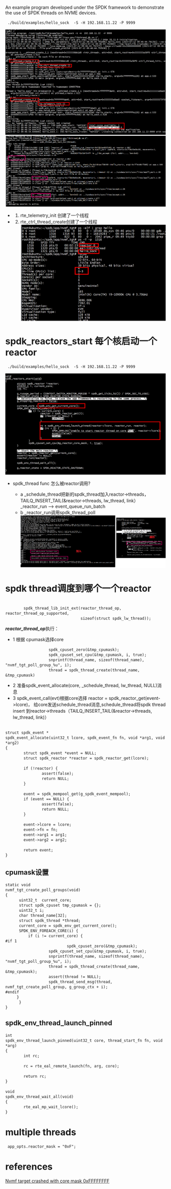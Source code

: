 An example program developed under the SPDK framework to demonstrate the use of SPDK threads on NVME devices.

```Shell
 ./build/examples/hello_sock  -S -H 192.168.11.22 -P 9999
```

![images](../pic/thread.png)
![images](../pic/thread1.png)
+ 1)    rte_telemetry_init 创建了一个线程      
+ 2)    rte_ctrl_thread_create创建了一个线程    
![images](../pic/thread2.png)   

# spdk_reactors_start 每个核启动一个reactor
```Shell
 ./build/examples/hello_sock  -S -H 192.168.11.22 -P 9999
```
![images](../pic/thread3.png)

+ spdk_thread func 怎么被reactor调用?

  + a  _schedule_thread把新的spdk_thread加入reactor->threads， TAILQ_INSERT_TAIL(&reactor->threads, lw_thread, link）
      _reactor_run --> event_queue_run_batch
  + b  _reactor_run调用spdk_thread_poll
![images](../pic/thread6.png) 

# spdk thread调度到哪个一个reactor
```

        spdk_thread_lib_init_ext(reactor_thread_op, reactor_thread_op_supported,
                                 sizeof(struct spdk_lw_thread));
```
***reactor_thread_op***执行：
+ 1 根据 cpumask选择core
```
	               spdk_cpuset_zero(&tmp_cpumask);
			       spdk_cpuset_set_cpu(&tmp_cpumask, i, true);
			       snprintf(thread_name, sizeof(thread_name), "nvmf_tgt_poll_group_%u", i);
			       thread = spdk_thread_create(thread_name, &tmp_cpumask)
```
+ 2 准备spdk_event_allocate(core, _schedule_thread, lw_thread, NULL)消息
+ 3 spdk_event_call(evt)根据core选择 reactor = spdk_reactor_get(event->lcore)， 给core发送schedule_thread消息,schedule_thread将spdk thread insert 到reactor->threads（TAILQ_INSERT_TAIL(&reactor->threads, lw_thread, link)）

```

struct spdk_event *
spdk_event_allocate(uint32_t lcore, spdk_event_fn fn, void *arg1, void *arg2)
{
        struct spdk_event *event = NULL;
        struct spdk_reactor *reactor = spdk_reactor_get(lcore);

        if (!reactor) {
                assert(false);
                return NULL;
        }

        event = spdk_mempool_get(g_spdk_event_mempool);
        if (event == NULL) {
                assert(false);
                return NULL;
        }

        event->lcore = lcore;
        event->fn = fn;
        event->arg1 = arg1;
        event->arg2 = arg2;

        return event;
}
```
## cpumask设置

```
static void
nvmf_tgt_create_poll_groups(void)
{
      uint32_t  current_core;
      struct spdk_cpuset tmp_cpumask = {};
      uint32_t i;
      char thread_name[32];
      struct spdk_thread *thread;
      current_core = spdk_env_get_current_core();
      SPDK_ENV_FOREACH_CORE(i) {
          if (i != current_core) {
#if 1
	                       spdk_cpuset_zero(&tmp_cpumask);
			       spdk_cpuset_set_cpu(&tmp_cpumask, i, true);
			       snprintf(thread_name, sizeof(thread_name), "nvmf_tgt_poll_group_%u", i);
			       thread = spdk_thread_create(thread_name, &tmp_cpumask);
			       assert(thread != NULL);
			       spdk_thread_send_msg(thread, nvmf_tgt_create_poll_group, g_group_ctx + i);
#endif
	 }
      }
}
```

## spdk_env_thread_launch_pinned 

```
int
spdk_env_thread_launch_pinned(uint32_t core, thread_start_fn fn, void *arg)
{
        int rc;

        rc = rte_eal_remote_launch(fn, arg, core);

        return rc;
}

void
spdk_env_thread_wait_all(void)
{
        rte_eal_mp_wait_lcore();
}
```

# multiple threads

```
 app_opts.reactor_mask = "0xF";
```






# references

 [Nvmf target crashed with core mask 0xFFFFFFFF](https://github.com/spdk/spdk/issues/282)
